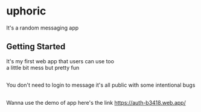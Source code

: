 # uphoric

It's a random messaging app

## Getting Started

It's my first web app that users can use too  
a little bit mess but pretty fun
##
You don't need to login to message it's all public with some intentional bugs

##
Wanna use the demo of app
here's the link
https://auth-b3418.web.app/
